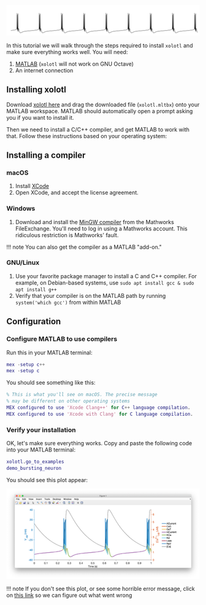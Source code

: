 ![](../images/getting-started-hero.png)

In this tutorial we will walk through the steps required to install `xolotl`
and make sure everything works well. You will need:

1. [MATLAB](https://www.mathworks.com/products/matlab.html) 	(`xolotl` will not work on GNU Octave)
2. An internet connection

## Installing xolotl

Download [xolotl here](https://github.com/sg-s/xolotl/releases/download/latest/xolotl.mltbx) and drag the downloaded file (`xolotl.mltbx`) onto your MATLAB workspace. MATLAB should automatically open a prompt asking you if you want to install it.

Then we need to install a C/C++ compiler, and get MATLAB to work with that. Follow these instructions based on your operating system:

## Installing a compiler

### macOS

1. Install [XCode](https://developer.apple.com/xcode/)
2. Open XCode, and accept the license agreement.


### Windows

1. Download and install the [MinGW compiler](https://www.mathworks.com/matlabcentral/fileexchange/52848-matlab-support-for-mingw-w64-c-c-compiler) from the Mathworks FileExchange. You'll need to log in using a Mathworks account. This ridiculous restriction is Mathworks' fault.

!!! note
    You can also get the compiler as a MATLAB "add-on."


### GNU/Linux

1. Use your favorite package manager to install a C and C++ compiler. For example, on Debian-based systems, use `sudo apt install gcc & sudo apt install g++`
2. Verify that your compiler is on the MATLAB path by running `system('which gcc')` from within MATLAB

## Configuration

### Configure MATLAB to use compilers

Run this in your MATLAB terminal:

```matlab
mex -setup c++
mex -setup c
```

You should see something like this:

```matlab
% This is what you'll see on macOS. The precise message
% may be different on other operating systems
MEX configured to use 'Xcode Clang++' for C++ language compilation.
MEX configured to use 'Xcode with Clang' for C language compilation.
```

### Verify your installation

OK, let's make sure everything works. Copy and paste the following code into your MATLAB terminal:

```matlab
xolotl.go_to_examples
demo_bursting_neuron
```

You should see this plot appear:


![](../images/bursting-neuron.png)


!!! note
    If you don't see this plot, or see some horrible error message, click on [this link](../troubleshooting.md) so we can figure out what went wrong
